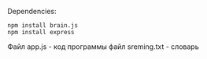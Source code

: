 Dependencies:
    
    npm install brain.js
    npm install express
    
  Файл app.js - код программы
  файл sreming.txt - словарь 
